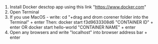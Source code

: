01) Install Docker desctop app using this link "https://www.docker.com"
02) Open Terminal
03) If you use MacOS - write:
        cd  "+drag and drom corener folder into the Terminal" + enter
        Then:
           docker start f3d9633308d6   "CONTAINER ID"   + enter
           OR
           docker start hello-world   "CONTAINER NAME"    + enter
04) Open any browsers and write "localhost" into browser address bar  + enter
